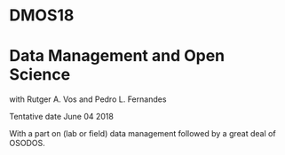 # DMOS18
# Data Management and Open Science

with Rutger A. Vos and Pedro L. Fernandes

Tentative date June 04 2018

With a part on (lab or field) data management followed by a great deal of OSODOS.
